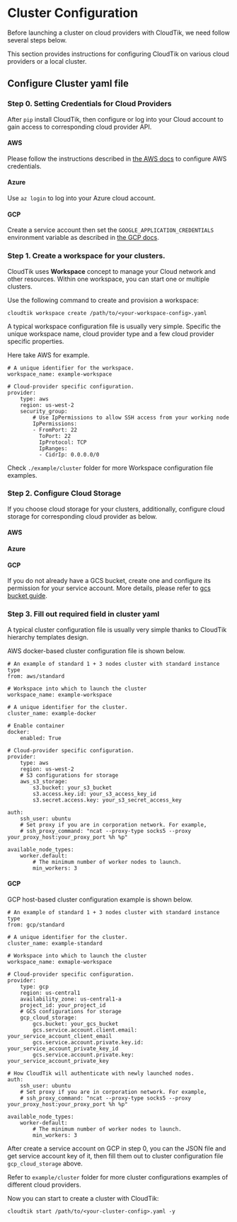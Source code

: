 #  Cluster Configuration

Before launching a cluster on cloud providers with CloudTik, we need follow several steps below.

This section provides instructions for configuring CloudTik on various cloud providers or a local cluster.

## Configure Cluster yaml file

### Step 0. Setting Credentials for Cloud Providers

After `pip` install CloudTik, then configure or log into your Cloud account to gain access to corresponding cloud provider API.

#### AWS

Please follow the instructions described in [the AWS docs](https://boto3.amazonaws.com/v1/documentation/api/latest/guide/configuration.html) to configure AWS credentials.

#### Azure

Use `az login` to log into your Azure cloud account.

#### GCP

Create a service account then set the `GOOGLE_APPLICATION_CREDENTIALS` environment variable as described in [the GCP docs](https://cloud.google.com/docs/authentication/getting-started).

### Step 1. Create a workspace for your clusters.

CloudTik uses **Workspace** concept to manage your Cloud network and other resources. Within one workspace, you can start one or multiple clusters.

Use the following command to create and provision a workspace:

```
cloudtik workspace create /path/to/<your-workspace-config>.yaml
```

A typical workspace configuration file is usually very simple. Specific the unique workspace name, cloud provider type
and a few cloud provider specific properties. 

Here take AWS for example.

```
# A unique identifier for the workspace.
workspace_name: example-workspace

# Cloud-provider specific configuration.
provider:
    type: aws
    region: us-west-2
    security_group:
        # Use IpPermissions to allow SSH access from your working node
        IpPermissions:
        - FromPort: 22
          ToPort: 22
          IpProtocol: TCP
          IpRanges:
          - CidrIp: 0.0.0.0/0
```

Check `./example/cluster` folder for more Workspace configuration file examples.


### Step 2. Configure Cloud Storage 

If you choose cloud storage for your clusters, additionally, configure cloud storage for corresponding cloud provider as below.

#### AWS

#### Azure

#### GCP

If you do not already have a GCS bucket, create one and configure its permission for your service account.
More details, please refer to [gcs bucket guide](./configure-gcs-bucket.md).

### Step 3. Fill out required field in cluster yaml

A typical cluster configuration file is usually very simple thanks to CloudTik hierarchy templates design. 

AWS docker-based cluster configuration file is shown below.

```
# An example of standard 1 + 3 nodes cluster with standard instance type
from: aws/standard

# Workspace into which to launch the cluster
workspace_name: example-workspace

# A unique identifier for the cluster.
cluster_name: example-docker

# Enable container
docker:
    enabled: True

# Cloud-provider specific configuration.
provider:
    type: aws
    region: us-west-2
    # S3 configurations for storage
    aws_s3_storage:
        s3.bucket: your_s3_bucket
        s3.access.key.id: your_s3_access_key_id
        s3.secret.access.key: your_s3_secret_access_key

auth:
    ssh_user: ubuntu
    # Set proxy if you are in corporation network. For example,
    # ssh_proxy_command: "ncat --proxy-type socks5 --proxy your_proxy_host:your_proxy_port %h %p"

available_node_types:
    worker.default:
        # The minimum number of worker nodes to launch.
        min_workers: 3
```

#### GCP 

GCP host-based cluster configuration example is shown below.

```
# An example of standard 1 + 3 nodes cluster with standard instance type
from: gcp/standard

# A unique identifier for the cluster.
cluster_name: example-standard

# Workspace into which to launch the cluster
workspace_name: exmaple-workspace

# Cloud-provider specific configuration.
provider:
    type: gcp
    region: us-central1
    availability_zone: us-central1-a
    project_id: your_project_id
    # GCS configurations for storage
    gcp_cloud_storage:
        gcs.bucket: your_gcs_bucket
        gcs.service.account.client.email: your_service_account_client_email
        gcs.service.account.private.key.id: your_service_account_private_key_id
        gcs.service.account.private.key: your_service_account_private_key

# How CloudTik will authenticate with newly launched nodes.
auth:
    ssh_user: ubuntu
    # Set proxy if you are in corporation network. For example,
    # ssh_proxy_command: "ncat --proxy-type socks5 --proxy your_proxy_host:your_proxy_port %h %p"

available_node_types:
    worker-default:
        # The minimum number of worker nodes to launch.
        min_workers: 3

```

After create a service account on GCP in step 0, you can the JSON file and get service account key of it, then fill them out to cluster configuration file `gcp_cloud_storage` above.

Refer to `example/cluster` folder for more cluster configurations examples of different cloud providers.

Now you can start to create a cluster with CloudTik:

```
cloudtik start /path/to/<your-cluster-config>.yaml -y
```
